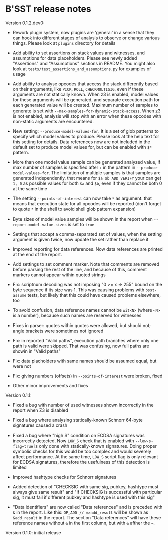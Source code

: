 # B'SST release notes

Version 0.1.2.dev0:

* Rework plugin system, now plugins are 'general' in a sense that they can hook into different stages of analysis to observe or change various things. Please look at `plugins` directory for details

* Add ability to set assertions on stack values and witnesses, and assumptions for data placeholders. Please see newly added "Assertions" and "Assumptions" sections in README. You might also look at `tests/test_assertions_and_assumptions.py` for examples of usage

* Add ability to analyse opcodes that access the stack differently based on their arguments, like `PICK`, `ROLL`, `CHECKMULTISIG`, even if these arguments are not statically known. When z3 is enabled, model values for these arguments will be generated, and separate execution path for each generated value will be created. Maximum number of samples to generate is set with `--max-samples-for-dynamic-stack-access`. When z3 is not enabled, analysis will stop with an error when these opcodes with non-static arguments are encountered.

* New setting: `--produce-model-values-for`. It is a set of glob patterns to specify which model values to produce. Please look at the help text for this setting for details. Data references now are not included in the default set to produce model values for, but can be enabled with `$*` pattern.

* More than one model value sample can be generated analyzed value, if max number of samples is specified after `:` in the pattern in `--produce-model-values-for`. The limitation of multiple samples is that samples are generated independently, that means for `$a $b ADD VERIFY` your can get `1, 0` as possible values for both `$a` and `$b`, even if they cannot be both 0 at the same time

* The setting `--points-of-interest` can now take `*` as argument: that means that execution state for all opcodes will be reported (don't forget to quote `*` in the shell to avoid shell glob pattern expansion)

* Byte sizes of model value samples will be shown in the report when `--report-model-value-sizes` is set to `true`

* Settings that accept a comma-separated set of values, when the setting argument is given twice, now update the set rather than replace it

* Improved reporting for data references. Now data references are printed at the end of the report.

* Add settings to set comment marker. Note that comments are removed before parsing the rest of the line, and because of this, comment markers cannot appear within quoted strings

* Fix: scriptnum decoding was not imposing "0 >= x => 255" bound on the byte sequence if its size was 1. This was causing problems with `bsst-assume` tests, but likely that this could have caused problems elsewhere, too

* To avoid confusion, data reference names cannot be `wit<N>` (where `<N>` is a number), because such names are reserved for witnesses

* Fixes in parser: quotes within quotes were allowed, but should not; angle brackets were sometimes not ignored

* Fix: in reported "Valid paths", execution path branches where only one path is valid were skipped. That was confusing, now full paths are showin in "Valid paths"

* Fix: data placholders with same names should be assumed equal, but were not

* Fix: giving numbers (offsets) in `--points-of-interest` were broken, fixed

* Other minor improvements and fixes

Version 0.1.1:

* Fixed a bug with number of used witnesses shown incorrectly in the report when Z3 is disabled

* Fixed a bug where analysing statically-known Schnorr 64-byte signatures caused a crash

* Fixed a bug where "high S" condition on ECDSA signatures was incorrectly detected. Now `LOW_S` check
  that is enabled with `--low-s-flag=true` is only done with statically-known signatures. Doing proper
  symbolic checks for this would be too complex and would severely affect performance. At the same time,
  `LOW_S` script flag is only relevant for ECDSA signatures, therefore the usefulness of this detection is limited

* Improved hashtype checks for Schnorr signatures

* Added detection of "CHECKSIG with same sig, pubkey, hashtype must always give same result" and
  "If CHECKSIG is successful with particular sig, it must fail if different pubkey and hashtype is used with this sig"

* "Data identifiers" are now called "Data references" and is preceded with `&` in the report.
  Like this: `OP_ADD // =>add_result` will be shown as `&add_result` in the report. The section
  "Data references" will have these reference names without `&` in the first column, but with `&`
  afther the `=`.

Version 0.1.0: initial release
